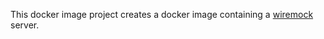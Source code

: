 This docker image project creates a docker image containing a [wiremock](http://wiremock.org) server.
